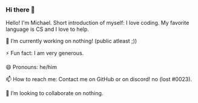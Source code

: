 ### Hi there 👋

<!--
**MichaelEpicA/MichaelEpicA** is a ✨ _special_ ✨ repository because its `README.md` (this file) appears on your GitHub profile.

Here are some ideas to get you started:

- 🔭 I’m currently working on ...
- 🌱 I’m currently learning ...
- 👯 I’m looking to collaborate on ...
- 🤔 I’m looking for help with ...
- 💬 Ask me about ...
- 📫 How to reach me: ...
- 😄 Pronouns: ...
- ⚡ Fun fact: ...
-->

Hello! I'm Michael. Short introduction of myself: I love coding. My favorite language is CS and I love to help.

🔭 I’m currently working on nothing! (public atleast ;))

⚡ Fun fact: I am very generous.

😄 Pronouns: he/him

📫 How to reach me: Contact me on GitHub or on discord! no (lost #0023).

👯 I’m looking to collaborate on nothing.
